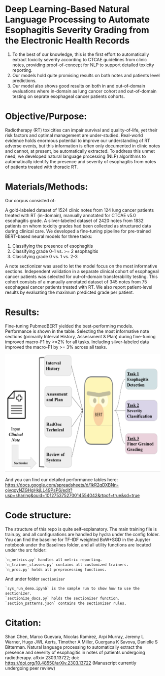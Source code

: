 # Deep Learning-Based Natural Language Processing to Automate Esophagitis Severity Grading from the Electronic Health Records

1. To the best of our knowledge, this is the first effort to automatically extract toxicity severity according to CTCAE guidelines from clinic notes, providing proof-of-concept for NLP to support detailed toxicity reporting.
2. Our models hold quite promising results on both notes and patients level predictions.
3. Our model also shows good results on both in and out-of-domain evaluations where in-domain as lung cancer cohort and out-of-domain testing on seprate esophageal cancer patients cohorts.

# Objective/Purpose:

Radiotherapy (RT) toxicities can impair survival and quality-of-life, yet their risk factors and optimal management are under-studied. Real-world evidence holds enormous potential to improve our understanding of RT adverse events, but this information is often only documented in clinic notes and cannot, at present, be automatically extracted. To address this unmet need, we developed natural language processing (NLP) algorithms to automatically identify the presence and severity of esophagitis from notes of patients treated with thoracic RT.

# Materials/Methods:

Our corpus consisted of:

A gold-labeled dataset of 1524 clinic notes from 124 lung cancer patients treated with RT (in-domain), manually annotated for CTCAE v5.0 esophagitis grade.
A silver-labeled dataset of 2420 notes from 1832 patients on whom toxicity grades had been collected as structured data during clinical care.
We developed a fine-tuning pipeline for pre-trained BERT-based neural models for three tasks:

1. Classifying the presence of esophagitis
2. Classifying grade 0-1 vs. >= 2 esophagitis
3. Classifying grade 0 vs. 1 vs. 2-3

A note sectionizer was used to let the model focus on the most informative sections. Independent validation in a separate clinical cohort of esophageal cancer patients was selected for out-of-domain transferability testing. This cohort consists of a manually annotated dataset of 345 notes from 75 esophageal cancer patients treated with RT. We also report patient-level results by evaluating the maximum predicted grade per patient.

# Results:

Fine-tuning PubmedBERT yielded the best-performing models. Performance is shown in the table. Selecting the most informative note sections (primarily Interval History, Assessment & Plan) during fine-tuning improved macro-F1 by >=2% for all tasks. Including silver-labeled data improved the macro-F1 by >= 3% across all tasks.

![Model flow Diagram](diagram.png)

And you can find our detailed performance tables here:
https://docs.google.com/spreadsheets/d/1kR2qDXBNn-ojvqoyNZGHgHkjLL49PsP6/edit?usp=sharing&ouid=101275375270014554042&rtpof=true&sd=true

# Code structure:

The structure of this repo is quite self-explanatory. The main training file is train.py, and all configurations are handled by hydra under the config folder. You can find the baseline for TF-IDF weighted BoW+SGD in the Jupyter notebook under the Baselines folder, and all utility functions are located under the src folder:

    `n_metrics.py` handles all metric reporting.
    `n_trainer_classes.py` contains all customized trainers.
    `n_proc.py` holds all preprocessing functions.
    
And under folder `sectionizer`

    `sys_run_demo.ipynb` is the sample run to show how to use the sectionizer.
    `sectionize_docs.py` holds the sectionizer function.
    `section_patterns.json` contains the sectionizer rules.

# Citation:
Shan Chen, Marco Guevara, Nicolas Ramirez, Arpi Murray, Jeremy L Warner, Hugo JWL Aerts, Timother A Miller, Guergana K Savova, Danielle S Bitterman. Natural language processing to automatically extract the presence and severity of esophagitis in notes of patients undergoing radiotherapy. aRxiv 2303.13722; doi: https://doi.org/10.48550/arXiv.2303.13722
(Manuscript currently undergoing peer review)
